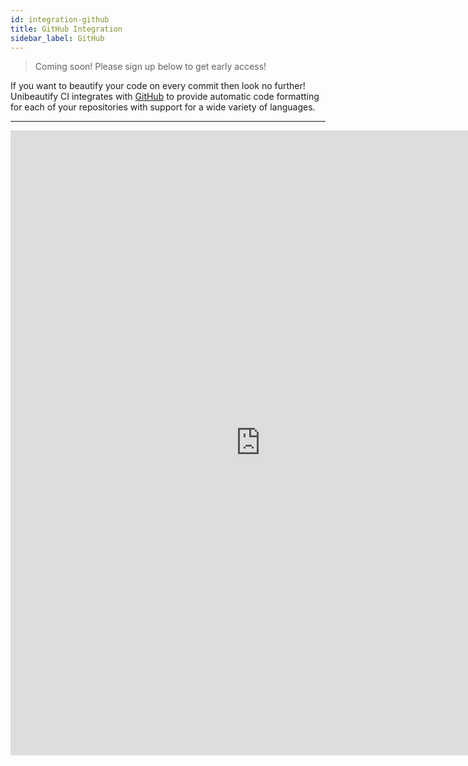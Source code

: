 ```yaml
---
id: integration-github
title: GitHub Integration
sidebar_label: GitHub
---
```


> Coming soon! Please sign up below to get early access!

If you want to beautify your code on every commit then look no further!
Unibeautify CI integrates with [GitHub](https://github.com/) to provide automatic code formatting for each of your repositories with support for a wide variety of languages.

---

<iframe src="https://docs.google.com/forms/d/e/1FAIpQLSfCMNzA1ILdKBOB04jTZVvdnZH9V10fG223DIAjRTR_P2Tb9w/viewform?embedded=true" width="800" height="1000" frameborder="0" marginheight="0" marginwidth="0">Loading...</iframe>
